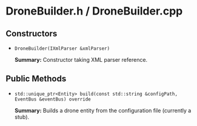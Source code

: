 # DroneBuilder.h / DroneBuilder.cpp

## Constructors

- `DroneBuilder(IXmlParser &xmlParser)`

  **Summary:** Constructor taking XML parser reference.

## Public Methods

- `std::unique_ptr<Entity> build(const std::string &configPath, EventBus &eventBus) override`

  **Summary:** Builds a drone entity from the configuration file (currently a stub).
